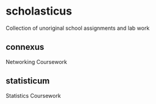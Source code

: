 # scholasticus

Collection of unoriginal school assignments and lab work

## connexus

Networking Coursework

## statisticum

Statistics Coursework
